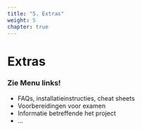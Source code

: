 ```yaml
---
title: "5. Extras"
weight: 5
chapter: true
---
```


# Extras

### Zie Menu links!

- FAQs, installatieinstructies, cheat sheets
- Voorbereidingen voor examen
- Informatie betreffende het project
- ...

